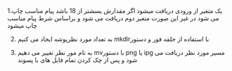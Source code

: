 1.یک متغیر از ورودی دریافت میشود اگر مقدارش یسشتر از 18 باشد پیام مناسب چاپ می شود در غیر این صورت متغیر دوم دریافت می شود و براساس شرط پیام مناسب چاپ میشود

2. به تعداد مورد نظرپوشه ایجاد می کنیم mkdirبا استفاده از حلقه فور و دستور 

3. به نام مور نظر تغییر می دهیم mvبا دستور png یا ipg مسیر مورد نظر دریافت می شود و پس از چک کردن تمام فایل های با پسوند  
